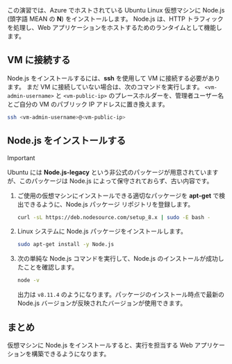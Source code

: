この演習では、Azure でホストされている Ubuntu Linux 仮想マシンに Node.js (頭字語 MEAN の **N**) をインストールします。 Node.js は、HTTP トラフィックを処理し、Web アプリケーションをホストするためのランタイムとして機能します。

## <a name="connect-to-the-vm"></a>VM に接続する

Node.js をインストールするには、**ssh** を使用して VM に接続する必要があります。 まだ VM に接続していない場合は、次のコマンドを実行します。 `<vm-admin-username>` と `<vm-public-ip>` のプレースホルダーを、管理者ユーザー名とご自分の VM のパブリック IP アドレスに置き換えます。

```bash
ssh <vm-admin-username>@<vm-public-ip>
```

## <a name="install-nodejs"></a>Node.js をインストールする

> [!Important]
> Ubuntu には **Node.js-legacy** という非公式のパッケージが用意されていますが、このパッケージは Node.js によって保守されておらず、古い内容です。

1. ご使用の仮想マシンにインストールできる適切なパッケージを **apt-get** で検出できるように、Node.js パッケージ リポジトリを登録します。

    ```bash
    curl -sL https://deb.nodesource.com/setup_8.x | sudo -E bash -
    ```

1. Linux システムに Node.js パッケージをインストールします。

    ```bash
    sudo apt-get install -y Node.js
    ```

1. 次の単純な Node.js コマンドを実行して、Node.js のインストールが成功したことを確認します。

    ```bash
    node -v
    ```

    出力は `v8.11.4` のようになります。パッケージのインストール時点で最新の Node.js バージョンが反映されたバージョンが使用できます。

## <a name="summary"></a>まとめ

仮想マシンに Node.js をインストールすると、実行を担当する Web アプリケーションを構築できるようになります。
